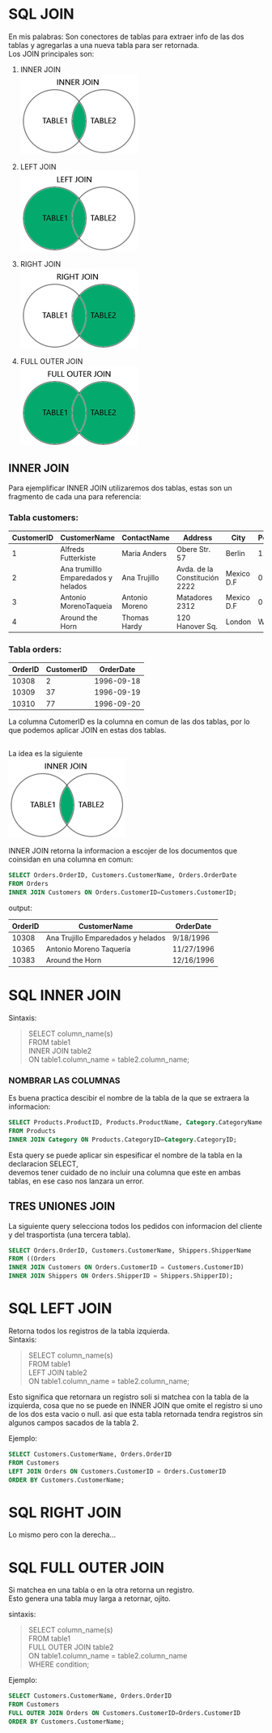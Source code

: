 # SQL JOIN

En mis palabras:
Son conectores de tablas para extraer info de las dos tablas y agregarlas a una nueva tabla para ser retornada.  
Los JOIN principales son:

1. INNER JOIN  
   <picture>
   <img alt='inner join image representation.' style='background-color: white;'  src='./join_imgs/img_inner_join.png'>
   </picture>

2. LEFT JOIN  
   <picture>
   <img alt='inner join image representation.' style='background-color: white;'  src='./join_imgs/img_left_join.png'>
   </picture>

3. RIGHT JOIN  
   <picture>
   <img alt='inner join image representation.' style='background-color: white;'  src='./join_imgs/img_right_join.png'>
   </picture>
4. FULL OUTER JOIN  
   <picture>
   <img alt='inner join image representation.' style='background-color: white;'  src='./join_imgs/img_full_outer_join.png'>
   </picture>

## INNER JOIN

Para ejemplificar INNER JOIN utilizaremos dos tablas, estas son un fragmento de cada una para referencia:

### Tabla customers:

| CustomerID | CustomerName                        | ContactName    | Address                       | City       | PostalCode | Country |
| ---------- | ----------------------------------- | -------------- | ----------------------------- | ---------- | ---------- | ------- |
| 1          | Alfreds Futterkiste                 | Maria Anders   | Obere Str. 57                 | Berlin     | 12209      | Germany |
| 2          | Ana trumilllo Emparedados y helados | Ana Trujillo   | Avda. de la Constitución 2222 | Mexico D.F | 05021      | Mexico  |
| 3          | Antonio MorenoTaqueia               | Antonio Moreno | Matadores 2312                | Mexico D.F | 05023      | Mexico  |
| 4          | Around the Horn                     | Thomas Hardy   | 120 Hanover Sq.               | London     | Wa1 1DP    | UK      |

### Tabla orders:

| OrderID | CustomerID | OrderDate  |
| ------- | ---------- | ---------- |
| 10308   | 2          | 1996-09-18 |
| 10309   | 37         | 1996-09-19 |
| 10310   | 77         | 1996-09-20 |

La columna CutomerID es la columna en comun de las dos tablas, por lo que podemos aplicar JOIN en estas dos tablas.

##

La idea es la siguiente  
<picture>
<img alt='inner join image representation.' style='background-color: white;'  src='./join_imgs/img_inner_join.png'>
</picture>

INNER JOIN retorna la informacion a escojer de los documentos que coinsidan en una columna en comun:

```sql
SELECT Orders.OrderID, Customers.CustomerName, Orders.OrderDate
FROM Orders
INNER JOIN Customers ON Orders.CustomerID=Customers.CustomerID;
```

output:

| OrderID | CustomerName                       | OrderDate  |
| ------- | ---------------------------------- | ---------- |
| 10308   | Ana Trujillo Emparedados y helados | 9/18/1996  |
| 10365   | Antonio Moreno Taquería            | 11/27/1996 |
| 10383   | Around the Horn                    | 12/16/1996 |

# SQL INNER JOIN

Sintaxis:

> SELECT column_name(s)  
> FROM table1  
> INNER JOIN table2  
> ON table1.column_name = table2.column_name;

### NOMBRAR LAS COLUMNAS

Es buena practica descibir el nombre de la tabla de la que se extraera la informacion:

```sql
SELECT Products.ProductID, Products.ProductName, Category.CategoryName
FROM Products
INNER JOIN Category ON Products.CategoryID=Category.CategoryID;
```

Esta query se puede aplicar sin espesificar el nombre de la tabla en la declaracion SELECT,  
devemos tener cuidado de no incluir una columna que este en ambas tablas, en ese caso nos lanzara un error.

## TRES UNIONES JOIN

La siguiente query selecciona todos los pedidos con informacion del cliente y del trasportista (una tercera tabla).

```sql
SELECT Orders.OrderID, Customers.CustomerName, Shippers.ShipperName
FROM ((Orders
INNER JOIN Customers ON Orders.CustomerID = Customers.CustomerID)
INNER JOIN Shippers ON Orders.ShipperID = Shippers.ShipperID);
```

# SQL LEFT JOIN

Retorna todos los registros de la tabla izquierda.  
Sintaxis:

> SELECT column_name(s)  
> FROM table1  
> LEFT JOIN table2  
> ON table1.column_name = table2.column_name;

Esto significa que retornara un registro soli si matchea con la tabla de la izquierda, cosa que no se puede en INNER JOIN que omite el registro si uno de los dos esta vacio o null.
asi que esta tabla retornada tendra registros sin algunos campos sacados de la tabla 2.

Ejemplo:

```sql
SELECT Customers.CustomerName, Orders.OrderID
FROM Customers
LEFT JOIN Orders ON Customers.CustomerID = Orders.CustomerID
ORDER BY Customers.CustomerName;
```

# SQL RIGHT JOIN

Lo mismo pero con la derecha...

# SQL FULL OUTER JOIN

Si matchea en una tabla o en la otra retorna un registro.  
Esto genera una tabla muy larga a retornar, ojito.

sintaxis:

> SELECT column_name(s)  
> FROM table1  
> FULL OUTER JOIN table2  
> ON table1.column_name = table2.column_name  
> WHERE condition;

Ejemplo:

```sql
SELECT Customers.CustomerName, Orders.OrderID
FROM Customers
FULL OUTER JOIN Orders ON Customers.CustomerID=Orders.CustomerID
ORDER BY Customers.CustomerName;
```
